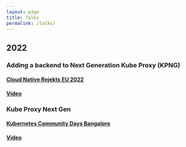 ```yaml
---
layout: page
title: Talks
permalink: /talks/
---
```


## 2022

### Adding a backend to Next Generation Kube Proxy (KPNG)
#### [Cloud Native Rejekts EU 2022](https://cfp.cloud-native.rejekts.io/cloud-native-rejekts-eu-valencia-2022/talk/98AGY8/)
#### [Video](https://youtu.be/P6LKFCwelvo?t=632)

### Kube Proxy Next Gen
#### [Kubernetes Community Days Bangalore](https://community.cncf.io/events/details/cncf-kcd-bengaluru-presents-kubernetes-community-days-bengaluru-2022-virtual-event/)
#### [Video](https://www.youtube.com/watch?v=JGqwQVsXDnE)
